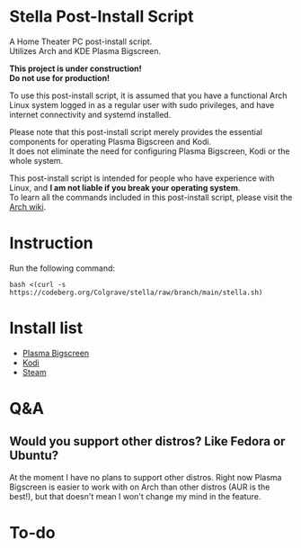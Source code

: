 # Stella Post-Install Script
A Home Theater PC post-install script.  
Utilizes Arch and KDE Plasma Bigscreen.  
  
**This project is under construction!**  
**Do not use for production!**
  
To use this post-install script, it is assumed that you have a functional Arch Linux system logged in as a regular user with sudo privileges, and have internet connectivity and systemd installed.  
  
Please note that this post-install script merely provides the essential components for operating Plasma Bigscreen and Kodi.  
It does not eliminate the need for configuring Plasma Bigscreen, Kodi or the whole system.  
  
This post-install script is intended for people who have experience with Linux, and **I am not liable if you break your operating system**.  
To learn all the commands included in this post-install script, please visit the [Arch wiki](https://wiki.archlinux.org/).  
  
# Instruction
Run the following command:
```
bash <(curl -s https://codeberg.org/Colgrave/stella/raw/branch/main/stella.sh)
```

# Install list
- [Plasma Bigscreen](https://aur.archlinux.org/packages/plasma-bigscreen-git)
- [Kodi](https://kodi.tv/)
- [Steam](https://wiki.archlinux.org/title/steam)
  
# Q&A
## Would you support other distros? Like Fedora or Ubuntu? 
At the moment I have no plans to support other distros. Right now Plasma Bigscreen is easier to work with on Arch than other distros (AUR is the best!), but that doesn't mean I won't change my mind in the feature. 
  
# To-do
  
